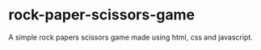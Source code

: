 # rock-paper-scissors-game
A simple rock papers scissors game made using html, css and javascript. 
